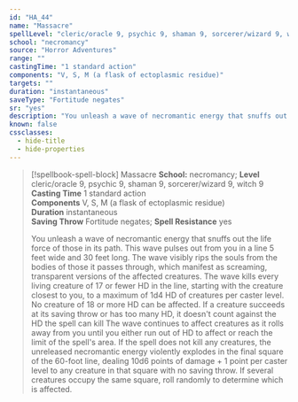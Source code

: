 ```yaml
---
id: "HA_44"
name: "Massacre"
spellLevel: "cleric/oracle 9, psychic 9, shaman 9, sorcerer/wizard 9, witch 9"
school: "necromancy"
source: "Horror Adventures"
range: ""
castingTime: "1 standard action"
components: "V, S, M (a flask of ectoplasmic residue)"
targets: ""
duration: "instantaneous"
saveType: "Fortitude negates"
sr: "yes"
description: "You unleash a wave of necromantic energy that snuffs out the life force of those in its path. This wave pulses out from you in a line 5 feet wide and 30 feet long. The wave visibly rips the souls from the bodies of those it passes through, which manifest as screaming, transparent versions of the affected creatures. The wave kills every living creature of 17 or fewer HD in the line, starting with the creature closest to you, to a maximum of 1d4 HD of creatures  per caster level. No creature of 18 or more HD can be affected. If a creature succeeds at its saving throw or has too many HD, it doesn't count against the HD the spell can kill The wave continues to affect creatures as it rolls away from you until you either run out of HD to affect or reach the limit of the spell's area. If the spell does not kill any creatures, the unreleased necromantic energy violently explodes in the final square of the 60-foot line, dealing 10d6 points of damage + 1 point per caster level to any creature in that square with no saving throw. If several creatures occupy the same square, roll randomly to determine which is affected."
known: false
cssclasses:
  - hide-title
  - hide-properties
---
```


> [!spellbook-spell-block] Massacre
> **School:** necromancy; **Level** cleric/oracle 9, psychic 9, shaman 9, sorcerer/wizard 9, witch 9
> **Casting Time** 1 standard action  
> **Components** V, S, M (a flask of ectoplasmic residue)  
> **Duration** instantaneous  
> **Saving Throw** Fortitude negates; **Spell Resistance** yes
> 
> You unleash a wave of necromantic energy that snuffs out the life force of those in its path. This wave pulses out from you in a line 5 feet wide and 30 feet long. The wave visibly rips the souls from the bodies of those it passes through, which manifest as screaming, transparent versions of the affected creatures. The wave kills every living creature of 17 or fewer HD in the line, starting with the creature closest to you, to a maximum of 1d4 HD of creatures  per caster level. No creature of 18 or more HD can be affected. If a creature succeeds at its saving throw or has too many HD, it doesn't count against the HD the spell can kill The wave continues to affect creatures as it rolls away from you until you either run out of HD to affect or reach the limit of the spell's area. If the spell does not kill any creatures, the unreleased necromantic energy violently explodes in the final square of the 60-foot line, dealing 10d6 points of damage + 1 point per caster level to any creature in that square with no saving throw. If several creatures occupy the same square, roll randomly to determine which is affected.